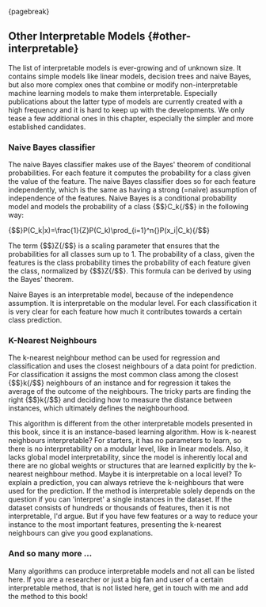 
{pagebreak}


## Other Interpretable Models {#other-interpretable}
The list of interpretable models is ever-growing and of unknown size.
It contains simple models like linear models, decision trees and naive Bayes, but also more complex ones that combine or modify non-interpretable machine learning models to make them interpretable.
Especially publications about the latter type of models are currently created with a high frequency and it is hard to keep up with the developments.
We only tease a few additional ones in this chapter, especially the simpler and more established candidates.

### Naive Bayes classifier
The naive Bayes classifier makes use of the Bayes' theorem of conditional probabilities.
For each feature it computes the probability for a class given the value of the feature.
The naive Bayes classifier does so for each feature independently, which is the same as having a strong (=naive) assumption of independence of the features.
Naive Bayes is a conditional probability model and models the probability of a class {$$}C_k{/$$} in the following way:

{$$}P(C_k|x)=\frac{1}{Z}P(C_k)\prod_{i=1}^n{}P(x_i|C_k){/$$}

The term {$$}Z{/$$} is a scaling parameter that ensures that the probabilities for all classes sum up to 1.
The probability of a class, given the features is the class probability times the probability of each feature given the class, normalized by {$$}Z{/$$}.
This formula can be derived by using the Bayes' theorem.

Naive Bayes is an interpretable model, because of the independence assumption.
It is interpretable on the modular level.
For each classification it is very clear for each feature how much it contributes towards a certain class prediction.

### K-Nearest Neighbours
The k-nearest neighbour method can be used for regression and classification and uses the closest neighbours of a data point for prediction.
For classification it assigns the most common class among the closest {$$}k{/$$} neighbours of an instance and for regression it takes the average of the outcome of the neighbours.
The tricky parts are finding the right {$$}k{/$$} and deciding how to measure the distance between instances, which ultimately defines the neighbourhood.


This algorithm is different from the other interpretable models presented in this book, since it is an instance-based learning algorithm.
How is k-nearest neighbours interpretable?
For starters, it has no parameters to learn, so there is no interpretability on a modular level, like in linear models.
Also, it lacks global model interpretability, since the model is inherently local and there are no global weights or structures that are learned explicitly by the k-nearest neighbour method.
Maybe it is interpretable on a local level?
To explain a prediction, you can always retrieve the k-neighbours that were used for the prediction.
If the method is interpretable solely depends on the question if you can 'interpret' a single instances in the dataset.
If the dataset consists of hundreds or thousands of features, then it is not interpretable, I'd argue.
But if you have few features or a way to reduce your instance to the most important features, presenting the k-nearest neighbours can give you good explanations.


### And so many more ...
Many algorithms can produce interpretable models and not all can be listed here.
If you are a researcher or just a big fan and user of a certain interpretable method, that is not listed here, get in touch with me and add the method to this book!
